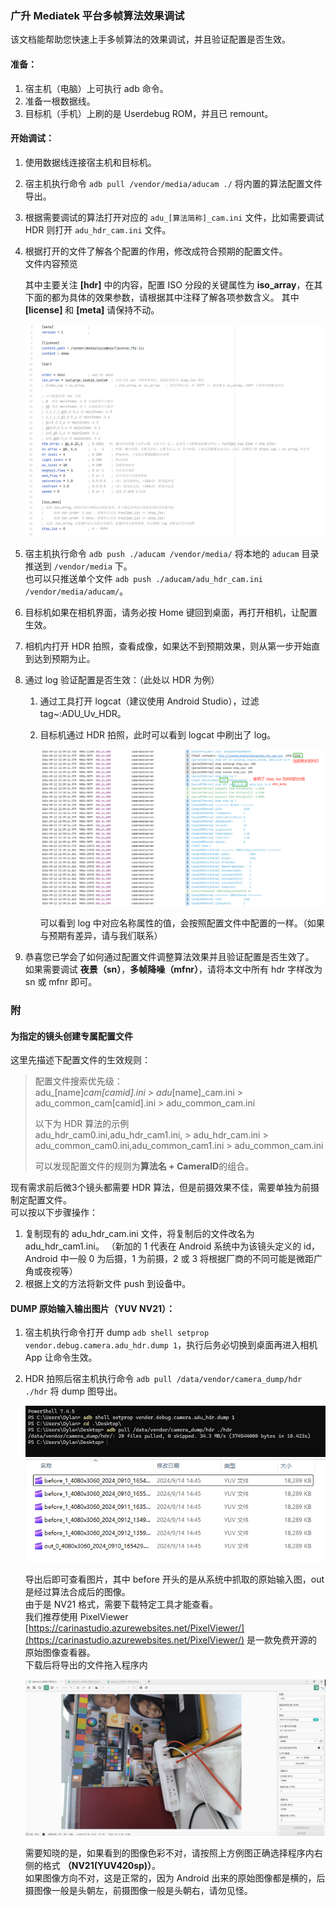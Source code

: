 ### 广升 Mediatek 平台多帧算法效果调试

该文档能帮助您快速上手多帧算法的效果调试，并且验证配置是否生效。  

#### 准备：
  1. 宿主机（电脑）上可执行 adb 命令。  
  2. 准备一根数据线。  
  3. 目标机（手机）上刷的是 Userdebug ROM，并且已 remount。  

#### 开始调试：

  1. 使用数据线连接宿主机和目标机。
  1. 宿主机执行命令 `adb pull /vendor/media/aducam ./` 将内置的算法配置文件导出。  
  1. 根据需要调试的算法打开对应的 `adu_[算法简称]_cam.ini` 文件，比如需要调试 HDR 则打开 `adu_hdr_cam.ini` 文件。
  1. 根据打开的文件了解各个配置的作用，修改成符合预期的配置文件。  
     文件内容预览

     其中主要关注 **[hdr]** 中的内容，配置 ISO 分段的关键属性为 **iso_array**，在其下面的都为具体的效果参数，请根据其中注释了解各项参数含义。
     其中 **[license]** 和 **[meta]** 请保持不动。  
     
     ![image](images/img_cz_01.png)
     
  1. 宿主机执行命令 `adb push ./aducam /vendor/media/` 将本地的 `aducam` 目录推送到 `/vendor/media` 下。  
     也可以只推送单个文件 `adb push ./aducam/adu_hdr_cam.ini /vendor/media/aducam/`。
  1. 目标机如果在相机界面，请务必按 Home 键回到桌面，再打开相机，让配置生效。
  1. 相机内打开 HDR 拍照，查看成像，如果达不到预期效果，则从第一步开始直到达到预期为止。  
  1. 通过 log 验证配置是否生效：（此处以 HDR 为例）  
     1. 通过工具打开 logcat（建议使用 Android Studio），过滤 tag~:ADU_Uv_HDR。
     1. 目标机通过 HDR 拍照，此时可以看到 logcat 中刷出了 log。
        
        ![image](images/img_cz_02.png)

        可以看到 log 中对应名称属性的值，会按照配置文件中配置的一样。（如果与预期有差异，请与我们联系）

  1. 恭喜您已学会了如何通过配置文件调整算法效果并且验证配置是否生效了。  
     如果需要调试 **夜景（sn）**，**多帧降噪（mfnr）**，请将本文中所有 hdr 字样改为 sn 或 mfnr 即可。  

### 附

#### 为指定的镜头创建专属配置文件

这里先描述下配置文件的生效规则：
> 配置文件搜索优先级：  
> adu_[name]_cam[camid].ini > adu_[name]_cam.ini > adu_common_cam[camid].ini > adu_common_cam.ini
> 
> 以下为 HDR 算法的示例  
> adu_hdr_cam0.ini,adu_hdr_cam1.ini, > adu_hdr_cam.ini > adu_common_cam0.ini,adu_common_cam1.ini > adu_common_cam.ini
> 
> 可以发现配置文件的规则为**算法名 + CameraID**的组合。
>
现有需求前后微3个镜头都需要 HDR 算法，但是前摄效果不佳，需要单独为前摄制定配置文件。  
可以按以下步骤操作：  
1. 复制现有的 adu_hdr_cam.ini 文件，将复制后的文件改名为 adu_hdr_cam1.ini。
   （新加的 1 代表在 Android 系统中为该镜头定义的 id，Android 中一般 0 为后摄，1 为前摄，2 或 3 将根据厂商的不同可能是微距广角或夜视等）  
1. 根据上文的方法将新文件 push 到设备中。  
  

#### DUMP 原始输入输出图片（YUV NV21）：

  1. 宿主机执行命令打开 dump `adb shell setprop vendor.debug.camera.adu_hdr.dump 1`，执行后务必切换到桌面再进入相机 App 让命令生效。  
  1. HDR 拍照后宿主机执行命令 `adb pull /data/vendor/camera_dump/hdr ./hdr` 将 dump 图导出。
      
     ![image](images/img_cz_03.png)
     ![image](images/img_cz_04.png)

     导出后即可查看图片，其中 before 开头的是从系统中抓取的原始输入图，out 是经过算法合成后的图像。  
     由于是 NV21 格式，需要下载特定工具才能查看。  
     我们推荐使用 PixelViewer [https://carinastudio.azurewebsites.net/PixelViewer/](https://carinastudio.azurewebsites.net/PixelViewer/) 是一款免费开源的原始图像查看器。  
     下载后将导出的文件拖入程序内
     
     ![image](images/img_cz_05.png)

     需要知晓的是，如果看到的图像色彩不对，请按照上方例图正确选择程序内右侧的格式 **（NV21(YUV420sp)）**。  
     如果图像方向不对，这是正常的，因为 Android 出来的原始图像都是横的，后摄图像一般是头朝左，前摄图像一般是头朝右，请勿见怪。  
